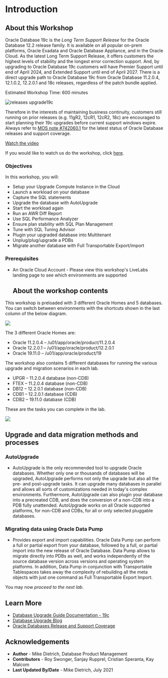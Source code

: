 # Introduction

## About this Workshop

Oracle Database 19c is the *Long Term Support Release* for the Oracle Database 12.2 release family. It is available on all popular on-prem platforms, Oracle Exadata and Oracle Database Appliance, and in the Oracle Cloud. As the latest Long Term Support Release, it offers customers the highest levels of stability and the longest error correction support. And, by upgrading to Oracle Database 19c customers will have Premier Support until end of April 2024, and Extended Support until end of April 2027.  There is a direct upgrade path to Oracle Database 19c from Oracle Database 11.2.0.4, 12.1.0.2, 12.2.0.1 and 18c releases, regardless of the patch bundle applied.

Estimated Workshop Time: 600 minutes

![releases upgrade19c](./images/releases_upgrade19c_LAB.png " ")

Therefore in the interests of maintaining business continuity,  customers still running on prior releases (e.g. 11gR2, 12cR1, 12cR2, 18c) are encouraged to start planning their 19c upgrades before current support windows expire. Always refer to [MOS note #742060.1](https://support.oracle.com/epmos/faces/DocumentDisplay?id=742060.1&displayIndex=1) for the latest status of Oracle Database releases and support coverage.

[Watch the video](youtube:lOzL5irmuJo)

<if type="odbw">If you would like to watch us do the workshop, click [here](https://youtu.be/e3DaQ2LKCU4).</if>

### Objectives

In this workshop, you will:

* Setup your Upgrade Compute Instance in the Cloud
* Launch a workload on your database
* Capture the SQL statements
* Upgrade the database with AutoUpgrade
* Start the workload again
* Run an AWR Diff Report
* Use SQL Performance Analyzer
* Ensure plan stability with SQL Plan Management
* Tune with SQL Tuning Advisor
* Plugin your upgraded database into Multitenant
* Unplug/plug/upgrade a PDBs
* Migrate another database with Full Transportable Export/import

### Prerequisites

* An Oracle Cloud Account - Please view this workshop's LiveLabs landing page to see which environments are supported

  ## About the workshop contents

This workshop is preloaded with 3 different Oracle Homes and 5 databases.
You can switch between environments with the shortcuts shown in the last column of the below diagram.

![](./images/databases_and_homes_upgrade19c_LAB.png " ")

The 3 different Oracle Homes are:

- Oracle 11.2.0.4 – /u01/app/oracle/product/11.2.0.4
- Oracle 12.2.0.1 – /u01/app/oracle/product/12.2.0.1
- Oracle 19.11.0 – /u01/app/oracle/product/19

The workshop also contains 5 different databases for running the various upgrade and migration scenarios in each lab.

- UPGR – 11.2.0.4 database (non-CDB)
- FTEX – 11.2.0.4 database (non-CDB)
- DB12 – 12.2.0.1 database (non-CDB)
- CDB1 – 12.2.0.1 database (CDB)
- CDB2 – 19.11.0 database (CDB)

These are the tasks you can complete in the lab.

![](./images/architecture_upgrade19c_LAB.png " ")

## Upgrade and data migration methods and processes

### AutoUpgrade

- AutoUpgrade is the only recommended tool to upgrade Oracle databases. Whether only one or thousands of databases will be upgraded, AutoUpgrade performs not only the upgrade but also all the pre- and post-upgrade tasks. It can upgrade many databases in parallel and allows all sorts of customizations needed in today's complex environments. Furthermore, AutoUpgrade can also plugin your database into a precreated CDB, and does the conversion of a non-CDB into a PDB fully unattended. AutoUpgrade works on all Oracle supported platforms, for non-CDB and CDBs, for all or only selected pluggable databases.

### Migrating data using Oracle Data Pump

- Provides export and import capabilities. Oracle Data Pump can perform a full or partial export from your database, followed by a full, or partial import into the new release of Oracle Database. Data Pump allows to migrate directly into PDBs as well, and works independently of the source database version across versions and operating system platforms. In addition, Data Pump in conjunction with Transportable Tablespaces takes away the complexity of rebuilding all the meta objects with just one command as Full Transportable Export Import.

You may now *proceed to the next lab*.

## Learn More

* [Database Upgrade Guide Documentation - 19c](https://docs.oracle.com/en/database/oracle/oracle-database/19/upgrd/intro-to-upgrading-oracle-database.html#GUID-FA024F34-A61A-4C4B-AA60-C123A9191A16)
* [Database Upgrade Blog](https://MikeDietrichDE.coms)
* [Oracle Databases Release and Support Coverage](https://support.oracle.com/epmos/faces/DocumentDisplay?id=742060.1&displayIndex=1)

## Acknowledgements
* **Author** - Mike Dietrich, Database Product Management
* **Contributors** -  Roy Swonger, Sanjay Rupprel, Cristian Speranta, Kay Malcom
* **Last Updated By/Date** - Mike Dietrich, July 2021
